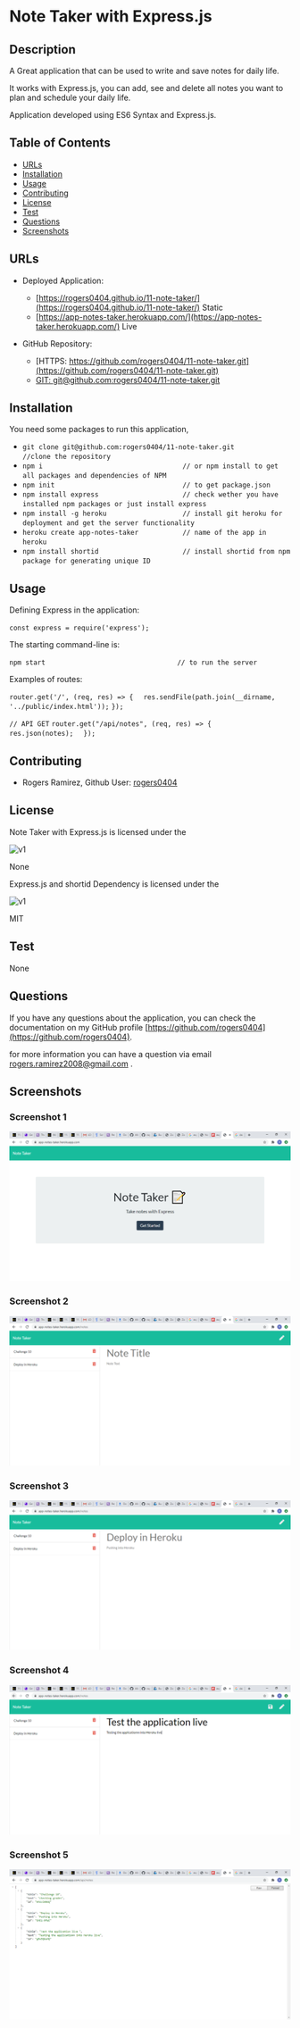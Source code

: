 # Note Taker with Express.js

## Description 

A Great application that can be used to write and save notes for daily life.

It works with Express.js, you can add, see and delete all notes you want to plan and schedule your daily life.

Application developed using ES6 Syntax and Express.js. 


## Table of Contents

* [URLs](#urls)
* [Installation](#installation)
* [Usage](#usage)
* [Contributing](#Contributing)
* [License](#license)
* [Test](#Test)
* [Questions](#questions)
* [Screenshots](#screenshots)


## URLs

* Deployed Application: 
    - [https://rogers0404.github.io/11-note-taker/](https://rogers0404.github.io/11-note-taker/)  Static
    - [https://app-notes-taker.herokuapp.com/](https://app-notes-taker.herokuapp.com/)            Live

* GitHub Repository:
    - [HTTPS: https://github.com/rogers0404/11-note-taker.git](https://github.com/rogers0404/11-note-taker.git)    
    - [GIT: git@github.com:rogers0404/11-note-taker.git](git@github.com:rogers0404/11-note-taker.git)


## Installation

You need some packages to run this application, 

- `git clone git@github.com:rogers0404/11-note-taker.git        //clone the repository`
- `npm i                                   // or npm install to get all packages and dependencies of NPM`
- `npm init                                // to get package.json`
- `npm install express                     // check wether you have installed npm packages or just install express`
- `npm install -g heroku                   // install git heroku for deployment and get the server functionality`
- `heroku create app-notes-taker           // name of the app in heroku`
- `npm install shortid                     // install shortid from npm package for generating unique ID`



## Usage 

Defining Express in the application:

`const express = require('express');`

The starting command-line is:

`npm start                                 // to run the server`

Examples of routes:

`router.get('/', (req, res) => {`
`  res.sendFile(path.join(__dirname, '../public/index.html'));`
`});`

`// API GET`
`router.get("/api/notes", (req, res) => {`
`    res.json(notes);`
`  });`


## Contributing

* Rogers Ramirez, Github User: [rogers0404](http://github.com/rogers0404)


## License

Note Taker with Express.js is licensed under the

![v1](https://img.shields.io/static/v1?label=License&message=None&color=inactive&&style=plastic)

None

Express.js and shortid Dependency is licensed under the

![v1](https://img.shields.io/static/v1?label=License&message=MIT&color=green&&style=plastic)

MIT


## Test

None

## Questions

If you have any questions about the application, you can check the documentation on my GitHub profile [https://github.com/rogers0404](https://github.com/rogers0404).

for more information you can have a question via email [rogers.ramirez2008@gmail.com](rogers.ramirez2008@gmail.com)  .


## Screenshots



### Screenshot 1

![](./public/assets/images/image1.png)

### Screenshot 2

![](./public/assets/images/image2.png)

### Screenshot 3

![](./public/assets/images/image3.png)

### Screenshot 4

![](./public/assets/images/image4.png)

### Screenshot 5

![](./public/assets/images/image5.png)